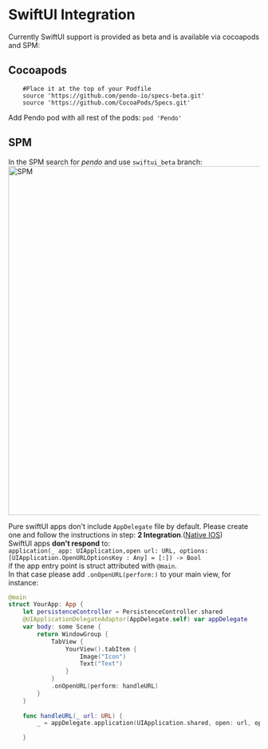 # SwiftUI Integration 
Currently SwiftUI support is provided as beta and is available via cocoapods and SPM:<br>

## Cocoapods
```
    #Place it at the top of your Podfile
    source 'https://github.com/pendo-io/specs-beta.git'
    source 'https://github.com/CocoaPods/Specs.git'
```

Add Pendo pod with all rest of the pods:
`pod 'Pendo'`

## SPM
In the SPM search for _pendo_ and use `swiftui_beta` branch:<br>
<img width="700" alt="SPM" src="https://user-images.githubusercontent.com/56674958/180163385-59639b68-df10-4d85-bd72-08dca771bd51.png">
 
Pure swiftUI apps don't include `AppDelegate` file by default. Please create one and follow the instructions in step: **2 Integration**.([Native IOS](pnddocs/native.md)) <br>
SwiftUI apps **don't respond** to: <br>
 `application(_ app: UIApplication,open url: URL, options: [UIApplication.OpenURLOptionsKey : Any] = [:]) -> Bool` <br>
  if the app entry point is struct attributed with `@main`.<br>
In that case please add `.onOpenURL(perform:)` to your main view, for instance:
```swift
@main
struct YourApp: App {
    let persistenceController = PersistenceController.shared
    @UIApplicationDelegateAdaptor(AppDelegate.self) var appDelegate
    var body: some Scene {
        return WindowGroup {
            TabView {
                YourView().tabItem {
                    Image("Icon")
                    Text("Text")
                }
            }
            .onOpenURL(perform: handleURL)
        }
    }
    
    func handleURL(_ url: URL) {
        _ = appDelegate.application(UIApplication.shared, open: url, options: [:])

    }
``` 
